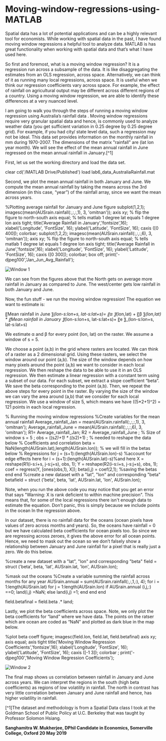 # Moving-window-regressions-using-MATLAB
Spatial data has a lot of potential applications and can be a highly relevant tool for economists. While working with spatial data in the past, I have found moving window regressions a helpful tool to analyze data. MATLAB is has great functionality when working with spatial data and that’s what I have used here. 

So first and foremost, what is a moving window regression? It is a regression run across a subsample of the data. It is like disaggregating the estimates from an OLS regression, across space. Alternatively, we can think of it as running many local regressions, across space. It is useful when we think our regression coefficients vary across space. For example, the effect of rainfall on agricultural output may be different across different regions of a country. Using a moving window regression, we are able to identify these differences at a very nuanced level. 

I am going to walk you through the steps of running a moving window regression using Australia’s rainfall data . Moving window regressions require very granular spatial data and hence, is commonly used to analyze weather data (you get sufficient variation in 0.25 degree by 0.25 degree grid). For example, if you had city/ state level data, such a regression may not be ideal. This data set provides information on the monthly rainfall in mm during 1970-2007. The dimensions of the matrix "rainfall" are (lat lon year month). We will see the effect of the mean annual rainfall in June regressed on the mean annual rainfall in January.[^1]

First, let us set the working directory and load the data set. 

clear
cd('/MATLAB Drive/Published')
load lab6_data_AustraliaRainfall.mat

Second, we plot the mean annual rainfall in both January and June. We compute the mean annual rainfall by taking the means across the 3rd dimension (in this case, “year”) of the rainfall array, since we want the mean across years.

%Plotting average rainfall for January and June 
figure
subplot(1,2,1);
imagesc(mean(AUSrain.rainfall(:,:,:,1), 3, 'omitnan'));
axis xy; % flip the figure to north-south
axis equal; % tells matlab 1 degree lat equals 1 degree lon
axis tight;
title('Average Rainfall in January','fontsize',16);
xlabel('Longitude', 'FontSize', 16);
ylabel('Latitude', 'FontSize', 16);
caxis ([0 400]);
colorbar;
subplot(1,2,2);
imagesc(mean(AUSrain.rainfall(:,:,:,6), 3, 'omitnan'));
axis xy; % flip the figure to north-south
axis equal; % tells matlab 1 degree lat equals 1 degree lon
axis tight;
title('Average Rainfall in June','fontsize',16);
xlabel('Longitude', 'FontSize', 16);
ylabel('Latitude', 'FontSize', 16);
caxis ([0 300]);
colorbar;
box off; 
print('-djpeg100','Jan_Jun_Avg_Rainfall');

![Window 1](https://github.com/csae-coders-corner/Moving-window-regressions-using-MATLAB/assets/148211163/610d13ed-eeb7-42ed-bbfa-f758e75051dd)

We can see from the figures above that the North gets on average more rainfall in January as compared to June. The west/center gets low rainfall in both January and June. 

Now, the fun stuff - we run the moving window regression! The equation we want to estimate is: 

〖Mean rainfall in June 〗_(lon-s:lon+s,   lat-s:lat+s)= 〖α 〗_(lon,lat)  + 〖β 〗_(lon,lat)  * 〖Mean rainfall in January 〗_(lon-s:lon+s,   lat-s:lat+s)+ 〖e 〗_(lon-s:lon+s,   lat-s:lat+s)

We estimate α  and  β for every point (lon, lat) on the raster. We assume a window of s = 5.

We choose a point (a,b) in the grid where rasters are located. We can think of a raster as a 2 dimensional grid. Using these rasters, we select the window around our point (a,b). The size of the window depends on how many pixels around the point (a,b) we want to consider in each local regression. We then reshape the data to be able to use it in an OLS regression. We then estimate a linear regression with a constant term using a subset of our data. For each subset, we extract a slope coefficient “beta”. We save the beta corresponding to the point (a,b). Then, we repeat the above steps for every point in the raster. By varying the size of the window we can vary the area around (a,b) that we consider for each local regression. We use a window of size 5, which means we have ((5*2+1)^2) = 121 points in each local regression.

% Running the moving window regressions 
%Create variables for the mean annual rainfall
Average_rainfall_Jan = mean(AUSrain.rainfall(:,:,:,1), 3, 'omitnan'); 
Average_rainfall_June = mean(AUSrain.rainfall(:,:,:,6), 3, 'omitnan');
R1= Average_rainfall_Jan;
R2 = Average_rainfall_June ;
% Size of window
s = 5 ; 
obs = ((s*2)+1) * ((s*2)+1) ; % needed to reshape the data below
% Coefficients and correlation
beta = NaN(length(AUSrain.lat),length(AUSrain.lon)); % we will fill in the betas below
% Regressions
for j = (s+1):(length(AUSrain.lon)-s) %account for edge effects here
for i = (s+1):(length(AUSrain.lat)-s)%and here
X = reshape(R1(i-s:i+s, j-s:j+s), obs, 1);
Y = reshape(R2(i-s:i+s, j-s:j+s), obs, 1);
coef = regress(Y, [ones(obs,1), X]); 
beta(i,j) = coef(2,1); %saving the betas
end
end
%create a new dataset with a "lat", "lon" and corresponding "beta"
betafield = struct ('beta', beta, 'lat', AUSrain.lat, 'lon', AUSrain.lon);

Note, when you run the above code you may notice that you get an error that says "Warning: X is rank deficient to within machine precision". This means that, for some of the local regressions there isn't enough data to estimate the equation. Don’t panic, this is simply because we include points in the ocean In the regression above.

In our dataset, there is no rainfall data for the oceans (ocean pixels have values of zero across months and years). So, the oceans have rainfall = 0 but we have calculated beta coefficients for ocean pixels too. So since we are regressing across zeroes, it gives the above error for all ocean points. Hence, we need to mask out the ocean so we don’t falsely show a relationship between January and June rainfall for a pixel that is really just a zero. We do this below.

%create a new dataset with a "lat", "lon" and corresponding "beta"
field = struct ('beta', beta, 'lat', AUSrain.lat, 'lon', AUSrain.lon);

%mask out the oceans 
%Create a variable summing the rainfall across months for any year
AUSrain.annual = sum(AUSrain.rainfall(:,:,1,:), 4);
for i = 1:length(AUSrain.lat)
   for j = 1:length(AUSrain.lon)
       if AUSrain.annual (i,j,:) ==0;
           land(i,j) =NaN;
       else 
           land(i,j) =1;
       end
   end
end

field.betafinal = field.beta .* land;

Lastly, we plot the beta coefficients across space. Note, we only plot the beta coefficients for “land” where we have data. The points on the ratser which are ocean are coded as “NaN” and plotted as dark blue in the map below.  

%plot beta coeff
figure;
imagesc(field.lon, field.lat, field.betafinal)
axis xy; axis equal; axis tight
title('Moving Window Regression Coefficients','fontsize',16);
xlabel('Longitude', 'FontSize', 16);
ylabel('Latitude', 'FontSize', 16);
caxis ([-1 3]);
colorbar ;
print('-djpeg100','Moving Window Regression Coefficients');

![Window 2](https://github.com/csae-coders-corner/Moving-window-regressions-using-MATLAB/assets/148211163/49e20941-51a0-456a-a506-3ecc94ec7171)

The final map shows us correlation between rainfall in January and June across years. We can interpret the regions in the south (high beta coefficients) as regions of low volatility in rainfall. The north in contrast has very little correlation between January and June rainfall and hence, has higher volatility in rainfall.

[^1]The dataset and methodology is from a Spatial Data class I took at the Goldman School of Public Policy at U.C. Berkeley that was taught by Professor Solomon Hsiang.

**Sanghamitra W. Mukherjee, DPhil Candidate in Economics, Somerville College, Oxford**
**20 May 2019**
